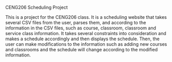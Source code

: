 CENG206 Scheduling Project

This is a project for the CENG206 class. It is a scheduling website that takes several CSV files from the user, parses them, and according to the information in the CSV files, such as course, classroom, classroom and service class information.
It takes several constraints into consideration and makes a schedule accordingly and then displays the schedule. Then, the user can make modifications to the information such as adding new courses and classrooms and the schedule will change
according to the modified information. 
